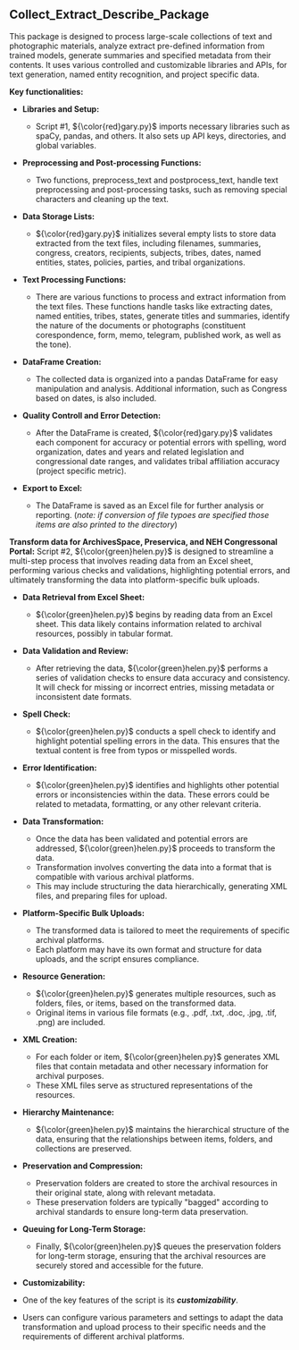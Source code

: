 ## Collect_Extract_Describe_Package

This package is designed to process large-scale collections of text and photographic materials, analyze extract pre-defined information from trained models, generate summaries and specified metadata from their contents. It uses various controlled and customizable libraries and APIs, for text generation, named entity recognition, and project specific data. 

**Key functionalities:**

* **Libraries and Setup:**
    * Script #1, ${\color{red}gary.py}$ imports necessary libraries such as spaCy, pandas, and others. It also sets up API keys, directories, and global variables.

* **Preprocessing and Post-processing Functions:**
    * Two functions, preprocess_text and postprocess_text, handle text preprocessing and post-processing tasks, such as removing special characters and cleaning up the text.

* **Data Storage Lists:**
    * ${\color{red}gary.py}$ initializes several empty lists to store data extracted from the text files, including filenames, summaries, congress, creators, recipients, subjects, tribes, dates, named entities, states, policies, parties, and tribal organizations.

* **Text Processing Functions:**
    * There are various functions to process and extract information from the text files. These functions handle tasks like extracting dates, named entities, tribes, states, generate titles and summaries, identify the nature of the documents or photographs (constituent corespondence, form, memo, telegram, published work, as well as the tone).

* **DataFrame Creation:**
    * The collected data is organized into a pandas DataFrame for easy manipulation and analysis. Additional information, such as Congress based on dates, is also included.

* **Quality Controll and Error Detection:**
    * After the DataFrame is created, ${\color{red}gary.py}$ validates each component for accuracy or potential errors with spelling, word organization, dates and years and related legislation and congressional date ranges, and validates tribal affiliation accuracy (project specific metric).

* **Export to Excel:**
    * The DataFrame is saved as an Excel file for further analysis or reporting. (*note: if conversion of file typoes are specified those items are also printed to the directory*)

**Transform data for ArchivesSpace, Preservica, and NEH Congressonal Portal:** Script #2, ${\color{green}helen.py}$ is designed to streamline a multi-step process that involves reading data from an Excel sheet, performing various checks and validations, highlighting potential errors, and ultimately transforming the data into platform-specific bulk uploads.

* **Data Retrieval from Excel Sheet:**

    * ${\color{green}helen.py}$ begins by reading data from an Excel sheet. This data likely contains information related to archival resources, possibly in tabular format.

* **Data Validation and Review:**

    * After retrieving the data, ${\color{green}helen.py}$ performs a series of validation checks to ensure data accuracy and consistency. It will check for missing or incorrect entries, missing metadata or inconsistent date formats.

* **Spell Check:**

    * ${\color{green}helen.py}$ conducts a spell check to identify and highlight potential spelling errors in the data. This ensures that the textual content is free from typos or misspelled words.

* **Error Identification:**

    * ${\color{green}helen.py}$ identifies and highlights other potential errors or inconsistencies within the data. These errors could be related to metadata, formatting, or any other relevant criteria.

* **Data Transformation:**

    * Once the data has been validated and potential errors are addressed, ${\color{green}helen.py}$ proceeds to transform the data.
    * Transformation involves converting the data into a format that is compatible with various archival platforms.
    * This may include structuring the data hierarchically, generating XML files, and preparing files for upload.

* **Platform-Specific Bulk Uploads:**

    * The transformed data is tailored to meet the requirements of specific archival platforms.
    * Each platform may have its own format and structure for data uploads, and the script ensures compliance.

* **Resource Generation:**

    * ${\color{green}helen.py}$ generates multiple resources, such as folders, files, or items, based on the transformed data.
    * Original items in various file formats (e.g., .pdf, .txt, .doc, .jpg, .tif, .png) are included.

* **XML Creation:**

    * For each folder or item, ${\color{green}helen.py}$ generates XML files that contain metadata and other necessary information for archival purposes.
    * These XML files serve as structured representations of the resources.

* **Hierarchy Maintenance:**

    * ${\color{green}helen.py}$ maintains the hierarchical structure of the data, ensuring that the relationships between items, folders, and collections are preserved.

* **Preservation and Compression:**

    * Preservation folders are created to store the archival resources in their original state, along with relevant metadata.
    * These preservation folders are typically "bagged" according to archival standards to ensure long-term data preservation.

* **Queuing for Long-Term Storage:**

    * Finally, ${\color{green}helen.py}$ queues the preservation folders for long-term storage, ensuring that the archival resources are securely stored and accessible for the future.

* **Customizability:**

* One of the key features of the script is its ***customizability***.
* Users can configure various parameters and settings to adapt the data transformation and upload process to their specific needs and the requirements of different archival platforms.

